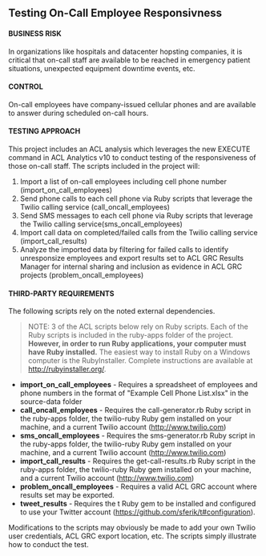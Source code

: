 ## Testing On-Call Employee Responsivness

#### BUSINESS RISK

In organizations like hospitals and datacenter hopsting companies, it is critical that on-call staff are available to be reached in emergency patient situations, unexpected equipment downtime events, etc.

#### CONTROL

On-call employees have company-issued cellular phones and are available to answer during scheduled on-call hours.

#### TESTING APPROACH

This project includes an ACL analysis which leverages the new EXECUTE command in ACL Analytics v10 to conduct testing of the responsiveness of those on-call staff. The scripts included in the project will:

1. Import a list of on-call employees including cell phone number (import_on_call_employees)
2. Send phone calls to each cell phone via Ruby scripts that leverage the Twilio calling service (call_oncall_employees)
3. Send SMS messages to each cell phone via Ruby scripts that leverage the Twilio calling service(sms_oncall_employees)
4. Import call data on completed/failed calls from the Twilio calling service (import_call_results)
5. Analyze the imported data by filtering for failed calls to identify unresponsize employees and export results set to ACL GRC Results Manager for internal sharing and inclusion as evidence in ACL GRC projects (problem_oncall_employees)

#### THIRD-PARTY REQUIREMENTS

The following scripts rely on the noted external dependencies.

> NOTE: 3 of the ACL scripts below rely on Ruby scripts. Each of the Ruby scripts is included in the ruby-apps folder of the project. **However, in order to run Ruby applications, your computer must have Ruby installed.** The easiest way to install Ruby on a Windows computer is the RubyInstaller. Complete instructions are available at http://rubyinstaller.org/. 

- **import_on_call_employees** - Requires a spreadsheet of employees and phone numbers in the format of "Example Cell Phone List.xlsx" in the source-data folder
- **call_oncall_employees** - Requires the call-generator.rb Ruby script in the ruby-apps folder, the twilio-ruby Ruby gem installed on your machine, and a current Twilio account (http://www.twilio.com)
- **sms_oncall_employees** - Requires the sms-generator.rb Ruby script in the ruby-apps folder, the twilio-ruby Ruby gem installed on your machine, and a current Twilio account (http://www.twilio.com)
- **import_call_results** - Requires the get-call-results.rb Ruby script in the ruby-apps folder, the twilio-ruby Ruby gem installed on your machine, and a current Twilio account (http://www.twilio.com)
- **problem_oncall_employees** - Requires a valid ACL GRC account where results set may be exported.
- **tweet_results** - Requires the t Ruby gem to be installed and configured to use your Twitter account (https://github.com/sferik/t#configuration).

Modifications to the scripts may obviously be made to add your own Twilio user credentials, ACL GRC export location, etc. The scripts simply illustrate how to conduct the test.
